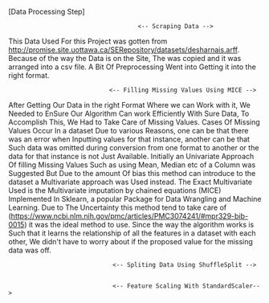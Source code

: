 [Data Processing Step]


                                        <-- Scraping Data -->
This Data Used For this Project was gotten from http://promise.site.uottawa.ca/SERepository/datasets/desharnais.arff. Because of the way the Data is on the Site, The was copied and it was arranged into a csv file. A Bit Of Preprocessing Went into Getting it into the right format.

                                <-- Filling Missing Values Using MICE -->
After Getting Our Data in the right Format Where we can Work with it, We Needed to EnSure Our Algorithm Can work Efficiently With Sure Data, To Accomplish This, We Had to Take Care of Missing Values. Cases Of Missing Values Occur In a dataset Due to various Reasons, one can be that there was an error when Inputting values for that instance, another can be that Such data was omitted during conversion from one format to another or the data for that instance is not Just Available. Initially an Univariate Approach Of filling Missing Values Such as using Mean, Median etc of a Column was Suggested But Due to the amount Of bias this method can introduce to the dataset a Multivariate  approach was Used instead. The Exact Multivariate Used is the Multivariate imputation by chained equations (MICE) Implemented In Sklearn, a popular Package for Data Wrangling and Machine Learning. Due to The Uncertainty this method tend to take care of (https://www.ncbi.nlm.nih.gov/pmc/articles/PMC3074241/#mpr329-bib-0015)
it was the ideal method to use. Since the way the algorithm works is Such that it learns the relationship of all the features in a dataset with each other, We didn't have to worry about if the proposed value for the missing data was off.

                                 <-- Spliting Data Using ShuffleSplit -->


                                 <-- Feature Scaling With StandardScaler-->